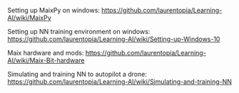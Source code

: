 Setting up MaixPy on windows: https://github.com/laurentopia/Learning-AI/wiki/MaixPy

Setting up NN training environment on windows: https://github.com/laurentopia/Learning-AI/wiki/Setting-up-Windows-10

Maix hardware and mods: https://github.com/laurentopia/Learning-AI/wiki/Maix-Bit-hardware

Simulating and training NN to autopilot a drone: https://github.com/laurentopia/Learning-AI/wiki/Simulating-and-training-NN
